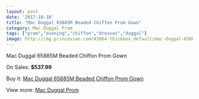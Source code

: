 ```yaml
---
layout: post
date: '2017-10-10'
title: "Mac Duggal 65885M Beaded Chiffon Prom Gown"
category: Mac Duggal Prom
tags: ["prom","evening","chiffon","dresses","duggal"]
image: http://img.princessan.com/43964-thickbox_default/mac-duggal-65885m-beaded-chiffon-prom-gown.jpg
---
```

Mac Duggal 65885M Beaded Chiffon Prom Gown

On Sales: **$537.99**
<a href="https://www.princessan.com/en/mac-duggal-prom/20449-mac-duggal-65885m-beaded-chiffon-prom-gown.html"><amp-img layout="responsive" width="600" height="600" src="//img.princessan.com/43964-thickbox_default/mac-duggal-65885m-beaded-chiffon-prom-gown.jpg" alt="Mac Duggal 65885M Beaded Chiffon Prom Gown 0" /></a>
<a href="https://www.princessan.com/en/mac-duggal-prom/20449-mac-duggal-65885m-beaded-chiffon-prom-gown.html"><amp-img layout="responsive" width="600" height="600" src="//img.princessan.com/43966-thickbox_default/mac-duggal-65885m-beaded-chiffon-prom-gown.jpg" alt="Mac Duggal 65885M Beaded Chiffon Prom Gown 1" /></a>
<a href="https://www.princessan.com/en/mac-duggal-prom/20449-mac-duggal-65885m-beaded-chiffon-prom-gown.html"><amp-img layout="responsive" width="600" height="600" src="//img.princessan.com/43965-thickbox_default/mac-duggal-65885m-beaded-chiffon-prom-gown.jpg" alt="Mac Duggal 65885M Beaded Chiffon Prom Gown 2" /></a>

Buy it: [Mac Duggal 65885M Beaded Chiffon Prom Gown](https://www.princessan.com/en/mac-duggal-prom/20449-mac-duggal-65885m-beaded-chiffon-prom-gown.html "Mac Duggal 65885M Beaded Chiffon Prom Gown")

View more: [Mac Duggal Prom](https://www.princessan.com/en/42-mac-duggal-prom "Mac Duggal Prom")